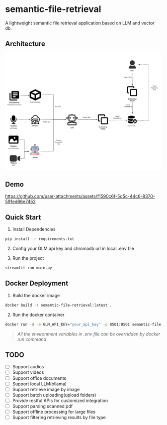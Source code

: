 # semantic-file-retrieval
A lightweight semantic file retrieval application based on LLM and vector db.

## Architecture
![architecture_image](assets/architecture.png)

## Demo
https://github.com/user-attachments/assets/f1590c6f-5d5c-44c6-8370-591ed66e7452

## Quick Start
1. Install Dependencies
```bash
pip install -r requirements.txt
```

2. Config your GLM api key and chromadb url in local .env file


3. Run the project
```bash
streamlit run main.py
```
## Docker Deployment
1. Build the docker image
```bash
docker build -t semantic-file-retrieval:latest .
```

2. Run the docker container
```bash
docker run -d -e GLM_API_KEY="your_api_key" -p 8501:8501 semantic-file-retrieval:latest
```
> _All the environment variables in .env file can be overridden by docker run command_

## TODO
- [ ] Support audios
- [ ] Support videos
- [ ] Support office documents
- [ ] Support local LLM(ollama)
- [ ] Support retrieve image by image
- [ ] Support batch uploading(upload folders) 
- [ ] Provide restful APIs for customized integration
- [ ] Support parsing scanned pdf 
- [ ] Support offline processing for large files
- [ ] Support filtering retrieving results by file type
